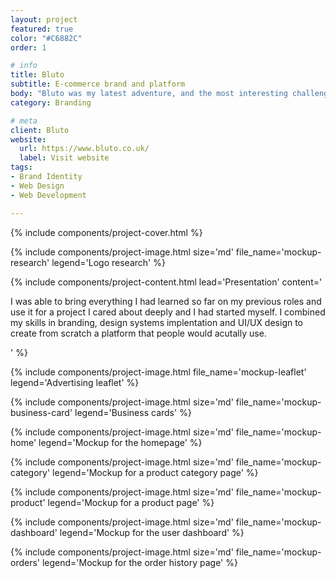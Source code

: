 ```yaml
---
layout: project
featured: true
color: "#C6882C"
order: 1

# info
title: Bluto
subtitle: E-commerce brand and platform
body: "Bluto was my latest adventure, and the most interesting challenge I came to face in my career, but one I had been dreaming ever since design school: creating my own brand from scratch. I started this company with two friends, and learned so much along the way."
category: Branding

# meta
client: Bluto
website:
  url: https://www.bluto.co.uk/
  label: Visit website
tags:
- Brand Identity
- Web Design
- Web Development

---
```


{% include components/project-cover.html %}

{% include components/project-image.html
  size='md'
  file_name='mockup-research'
  legend='Logo research'
%}

{% include components/project-content.html
  lead='Presentation'
  content='
    <p>I was able to bring everything I had learned so far on my previous roles and use it for a project I cared about deeply and I had started myself. I combined my skills in branding, design systems implentation and UI/UX design to create from scratch a platform that people would acutally use.</p>
  '
%}

{% include components/project-image.html
  file_name='mockup-leaflet'
  legend='Advertising leaflet'
%}

{% include components/project-image.html
  size='md'
  file_name='mockup-business-card'
  legend='Business cards'
%}

{% include components/project-image.html
  size='md'
  file_name='mockup-home'
  legend='Mockup for the homepage'
%}

{% include components/project-image.html
  size='md'
  file_name='mockup-category'
  legend='Mockup for a product category page'
%}

{% include components/project-image.html
  size='md'
  file_name='mockup-product'
  legend='Mockup for a product page'
%}

{% include components/project-image.html
  size='md'
  file_name='mockup-dashboard'
  legend='Mockup for the user dashboard'
%}

{% include components/project-image.html
  size='md'
  file_name='mockup-orders'
  legend='Mockup for the order history page'
%}
